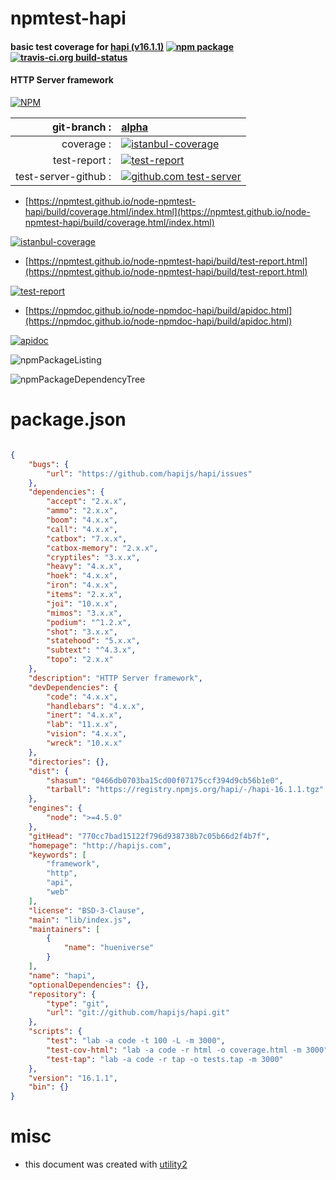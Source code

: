 # npmtest-hapi

#### basic test coverage for  [hapi (v16.1.1)](http://hapijs.com)  [![npm package](https://img.shields.io/npm/v/npmtest-hapi.svg?style=flat-square)](https://www.npmjs.org/package/npmtest-hapi) [![travis-ci.org build-status](https://api.travis-ci.org/npmtest/node-npmtest-hapi.svg)](https://travis-ci.org/npmtest/node-npmtest-hapi)

#### HTTP Server framework

[![NPM](https://nodei.co/npm/hapi.png?downloads=true&downloadRank=true&stars=true)](https://www.npmjs.com/package/hapi)

| git-branch : | [alpha](https://github.com/npmtest/node-npmtest-hapi/tree/alpha)|
|--:|:--|
| coverage : | [![istanbul-coverage](https://npmtest.github.io/node-npmtest-hapi/build/coverage.badge.svg)](https://npmtest.github.io/node-npmtest-hapi/build/coverage.html/index.html)|
| test-report : | [![test-report](https://npmtest.github.io/node-npmtest-hapi/build/test-report.badge.svg)](https://npmtest.github.io/node-npmtest-hapi/build/test-report.html)|
| test-server-github : | [![github.com test-server](https://npmtest.github.io/node-npmtest-hapi/GitHub-Mark-32px.png)](https://npmtest.github.io/node-npmtest-hapi/build/app/index.html) | | build-artifacts : | [![build-artifacts](https://npmtest.github.io/node-npmtest-hapi/glyphicons_144_folder_open.png)](https://github.com/npmtest/node-npmtest-hapi/tree/gh-pages/build)|

- [https://npmtest.github.io/node-npmtest-hapi/build/coverage.html/index.html](https://npmtest.github.io/node-npmtest-hapi/build/coverage.html/index.html)

[![istanbul-coverage](https://npmtest.github.io/node-npmtest-hapi/build/screenCapture.buildCi.browser.%252Ftmp%252Fbuild%252Fcoverage.lib.html.png)](https://npmtest.github.io/node-npmtest-hapi/build/coverage.html/index.html)

- [https://npmtest.github.io/node-npmtest-hapi/build/test-report.html](https://npmtest.github.io/node-npmtest-hapi/build/test-report.html)

[![test-report](https://npmtest.github.io/node-npmtest-hapi/build/screenCapture.buildCi.browser.%252Ftmp%252Fbuild%252Ftest-report.html.png)](https://npmtest.github.io/node-npmtest-hapi/build/test-report.html)

- [https://npmdoc.github.io/node-npmdoc-hapi/build/apidoc.html](https://npmdoc.github.io/node-npmdoc-hapi/build/apidoc.html)

[![apidoc](https://npmdoc.github.io/node-npmdoc-hapi/build/screenCapture.buildCi.browser.%252Ftmp%252Fbuild%252Fapidoc.html.png)](https://npmdoc.github.io/node-npmdoc-hapi/build/apidoc.html)

![npmPackageListing](https://npmtest.github.io/node-npmtest-hapi/build/screenCapture.npmPackageListing.svg)

![npmPackageDependencyTree](https://npmtest.github.io/node-npmtest-hapi/build/screenCapture.npmPackageDependencyTree.svg)



# package.json

```json

{
    "bugs": {
        "url": "https://github.com/hapijs/hapi/issues"
    },
    "dependencies": {
        "accept": "2.x.x",
        "ammo": "2.x.x",
        "boom": "4.x.x",
        "call": "4.x.x",
        "catbox": "7.x.x",
        "catbox-memory": "2.x.x",
        "cryptiles": "3.x.x",
        "heavy": "4.x.x",
        "hoek": "4.x.x",
        "iron": "4.x.x",
        "items": "2.x.x",
        "joi": "10.x.x",
        "mimos": "3.x.x",
        "podium": "^1.2.x",
        "shot": "3.x.x",
        "statehood": "5.x.x",
        "subtext": "^4.3.x",
        "topo": "2.x.x"
    },
    "description": "HTTP Server framework",
    "devDependencies": {
        "code": "4.x.x",
        "handlebars": "4.x.x",
        "inert": "4.x.x",
        "lab": "11.x.x",
        "vision": "4.x.x",
        "wreck": "10.x.x"
    },
    "directories": {},
    "dist": {
        "shasum": "0466db0703ba15cd00f07175ccf394d9cb56b1e0",
        "tarball": "https://registry.npmjs.org/hapi/-/hapi-16.1.1.tgz"
    },
    "engines": {
        "node": ">=4.5.0"
    },
    "gitHead": "770cc7bad15122f796d938738b7c05b66d2f4b7f",
    "homepage": "http://hapijs.com",
    "keywords": [
        "framework",
        "http",
        "api",
        "web"
    ],
    "license": "BSD-3-Clause",
    "main": "lib/index.js",
    "maintainers": [
        {
            "name": "hueniverse"
        }
    ],
    "name": "hapi",
    "optionalDependencies": {},
    "repository": {
        "type": "git",
        "url": "git://github.com/hapijs/hapi.git"
    },
    "scripts": {
        "test": "lab -a code -t 100 -L -m 3000",
        "test-cov-html": "lab -a code -r html -o coverage.html -m 3000",
        "test-tap": "lab -a code -r tap -o tests.tap -m 3000"
    },
    "version": "16.1.1",
    "bin": {}
}
```



# misc
- this document was created with [utility2](https://github.com/kaizhu256/node-utility2)
